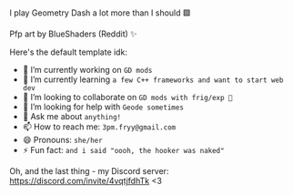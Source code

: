 I play Geometry Dash a lot more than I should 🟪

Pfp art by BlueShaders (Reddit) ✨

Here's the default template idk:
- 🔭 I’m currently working on `GD mods`
- 🌱 I’m currently learning `a few C++ frameworks and want to start web dev`
- 👯 I’m looking to collaborate on `GD mods with frig/exp 🙏`
- 🤔 I’m looking for help with `Geode sometimes`
- 💬 Ask me about `anything!`
- 📫 How to reach me: `3pm.fryy@gmail.com`
- 😄 Pronouns: `she/her`
- ⚡ Fun fact: `and i said "oooh, the hooker was naked"`

Oh, and the last thing - my Discord server: https://discord.com/invite/4vqtjfdhTk <3
